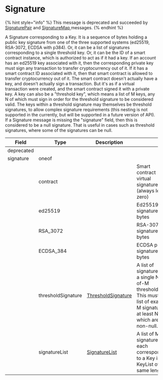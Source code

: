 # Signature

{% hint style="info" %}
This message is deprecated and succeeded by [SignaturePair](https://github.com/theekrystallee/hedera-style-guide/blob/sdk-v1/deprecated/hedera-api/basic-types/broken-reference/README.md) and [SignatureMap ](https://github.com/theekrystallee/hedera-style-guide/blob/sdk-v1/deprecated/hedera-api/basic-types/broken-reference/README.md)messages.
{% endhint %}

A Signature corresponding to a Key. It is a sequence of bytes holding a public key signature from one of the three supported systems (ed25519, RSA-3072, ECDSA with p384). Or, it can be a list of signatures corresponding to a single threshold key. Or, it can be the ID of a smart contract instance, which is authorized to act as if it had a key. If an account has an ed25519 key associated with it, then the corresponding private key must sign any transaction to transfer cryptocurrency out of it. If it has a smart contract ID associated with it, then that smart contract is allowed to transfer cryptocurrency out of it. The smart contract doesn't actually have a key, and doesn't actually sign a transaction. But it's as if a virtual transaction were created, and the smart contract signed it with a private key. A key can also be a "threshold key", which means a list of M keys, any N of which must sign in order for the threshold signature to be considered valid. The keys within a threshold signature may themselves be threshold signatures, to allow complex signature requirements (this nesting is not supported in the currently, but will be supported in a future version of API). If a Signature message is missing the "signature" field, then this is considered to be a null signature. That is useful in cases such as threshold signatures, where some of the signatures can be null.

| Field      | Type               | Description                                                                                                                                           | ​                                                                                                                                      |
| ---------- | ------------------ | ----------------------------------------------------------------------------------------------------------------------------------------------------- | -------------------------------------------------------------------------------------------------------------------------------------- |
| deprecated | ​                  | ​                                                                                                                                                     | ​                                                                                                                                      |
| signature  | oneof              | ​                                                                                                                                                     | ​                                                                                                                                      |
| ​          | contract           | ​                                                                                                                                                     | Smart contract virtual signature (always length zero)                                                                                  |
| ​          | ed25519            | ​                                                                                                                                                     | Ed25519 signature bytes                                                                                                                |
| ​          | RSA\_3072          | ​                                                                                                                                                     | RSA-3072 signature bytes                                                                                                               |
| ​          | ECDSA\_384         | ​                                                                                                                                                     | ECDSA p-384 signature bytes                                                                                                            |
| ​          | thresholdSignature | ​[ThresholdSignature](https://github.com/theekrystallee/hedera-style-guide/blob/sdk-v1/deprecated/hedera-api/basic-types/broken-reference/README.md)​ | A list of signatures for a single N-of-M threshold Key. This must be a list of exactly M signatures, at least N of which are non-null. |
| ​          | signatureList      | ​[SignatureList](https://github.com/theekrystallee/hedera-style-guide/blob/sdk-v1/deprecated/hedera-api/basic-types/broken-reference/README.md)​      | A list of M signatures, each corresponding to a Key in a KeyList of the same length.                                                   |

#### &#x20;<a href="#undefined" id="undefined"></a>
